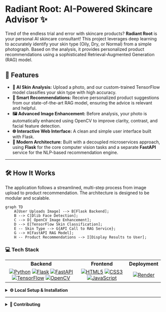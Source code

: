 # Radiant Root: AI-Powered Skincare Advisor ✨

Tired of the endless trial and error with skincare products? **Radiant Root** is your personal AI skincare consultant! This project leverages deep learning to accurately identify your skin type (Oily, Dry, or Normal) from a simple photograph. Based on the analysis, it provides personalized product recommendations using a sophisticated Retrieval-Augmented Generation (RAG) model.

## 🚀 Features

* **📸 AI Skin Analysis:** Upload a photo, and our custom-trained TensorFlow model classifies your skin type with high accuracy.
* **🧠 Smart Recommendations:** Receive personalized product suggestions from our state-of-the-art RAG model, ensuring the advice is relevant and helpful.
* **🖼️ Advanced Image Enhancement:** Before analysis, your photo is automatically enhanced using OpenCV to improve clarity, contrast, and facial feature detection.
* **🌐 Interactive Web Interface:** A clean and simple user interface built with Flask.
* **🚀 Modern Architecture:** Built with a decoupled microservices approach, using **Flask** for the core computer vision tasks and a separate **FastAPI** service for the NLP-based recommendation engine.

---

## 🛠️ How It Works

The application follows a streamlined, multi-step process from image upload to product recommendation. The architecture is designed to be modular and scalable.


```mermaid
graph TD
    A[User Uploads Image] --> B[Flask Backend];
    B --> C[Dlib Face Detection];
    C --> D[ OpenCV Image Enhancement];
    D --> E[TensorFlow Skin Classification];
    E -- Skin Type --> G{API Call to RAG Service};
    G --> H[FastAPI RAG Model];
    H -- Product Recommendations --> I[Display Results to User];
```

### 💻 Tech Stack

<table align="center">
  <tr>
    <td align="center"><strong>Backend</strong></td>
    <td align="center"><strong>Frontend</strong></td>
    <td align="center"><strong>Deployment</strong></td>
  </tr>
  <tr>
    <td align="center">
      <a href="https://www.python.org/" target="_blank"><img src="https://img.shields.io/badge/Python-3776AB?style=for-the-badge&logo=python&logoColor=white" alt="Python"></a>
      <a href="https://flask.palletsprojects.com/" target="_blank"><img src="https://img.shields.io/badge/Flask-000000?style=for-the-badge&logo=flask&logoColor=white" alt="Flask"></a>
      <a href="https://fastapi.tiangolo.com/" target="_blank"><img src="https://img.shields.io/badge/FastAPI-009688?style=for-the-badge&logo=fastapi&logoColor=white" alt="FastAPI"></a>
      <a href="https://www.tensorflow.org/" target="_blank"><img src="https://img.shields.io/badge/TensorFlow-FF6F00?style=for-the-badge&logo=tensorflow&logoColor=white" alt="TensorFlow"></a>
      <a href="https://opencv.org/" target="_blank"><img src="https://img.shields.io/badge/OpenCV-5C3EE8?style=for-the-badge&logo=opencv&logoColor=white" alt="OpenCV"></a>
    </td>
    <td align="center">
      <a href="https://developer.mozilla.org/en-US/docs/Web/HTML" target="_blank"><img src="https://img.shields.io/badge/HTML5-E34F26?style=for-the-badge&logo=html5&logoColor=white" alt="HTML5"></a>
      <a href="https://developer.mozilla.org/en-US/docs/Web/CSS" target="_blank"><img src="https://img.shields.io/badge/CSS3-1572B6?style=for-the-badge&logo=css3&logoColor=white" alt="CSS3"></a>
      <a href="https://developer.mozilla.org/en-US/docs/Web/JavaScript" target="_blank"><img src="https://img.shields.io/badge/JavaScript-F7DF1E?style=for-the-badge&logo=javascript&logoColor=black" alt="JavaScript"></a>
    </td>
    <td align="center">
      <a href="https://render.com/" target="_blank"><img src="https://img.shields.io/badge/Render-46E3B7?style=for-the-badge&logo=render&logoColor=white" alt="Render"></a>
    </td>
  </tr>
</table>


<details>
<summary><strong>⚙️ Local Setup & Installation</strong></summary>

<br>


To run this project on your local machine, follow these steps:

### Prerequisites
* **Python 3.8+**
* **A C++ compiler** (required for `dlib` installation):
    * **Windows:** Install [Visual Studio Build Tools](https://visualstudio.microsoft.com/visual-cpp-build-tools/).
    * **macOS:** Run `xcode-select --install` in your terminal.
    * **Linux:** Run `sudo apt-get install build-essential` in your terminal.

### Installation

1.  **Clone the repository:**
    ```bash
    git clone https://github.com/RautRitesh/skin-care-advisor.git
    cd skin-care-advisor
    ```

2.  **Create and activate a virtual environment:**
    ```bash
    # Create the virtual environment
    python -m venv venv

    # Activate it (run the command for your OS)
    # On Windows:
    .\venv\Scripts\activate
    # On macOS/Linux:
    source venv/bin/activate
    ```

3.  **Install the required packages:**
    ```bash
    pip install -r requirements.txt
    ```
    *(If you don't have a `requirements.txt` file, create one with this content):*
    ```text
    flask
    tensorflow
    opencv-python
    dlib
    numpy
    pillow
    ```

4.  **Download Model Files:**
    * **Dlib Shape Predictor:** Download the `shape_predictor_68_face_landmarks.dat` file from [this link](http://dlib.net/files/shape_predictor_68_face_landmarks.dat.bz2). Unzip it and place the `.dat` file in the main project folder.
    * **Keras Model:** Make sure your `last_final_2.keras` file is also in the main project folder.

5.  **Run the Flask Application:**
    ```bash
    python app.py
    ```

6.  **View the App:** Open your web browser and go to `http://127.0.0.1:5000`.

</details>

---

<details>
<summary><strong>🤝 Contributing</strong></summary>
<br>

Contributions are welcome! If you'd like to improve this project, please feel free to fork the repository and submit a pull request.

1.  **Fork** the Project
2.  **Create** your Feature Branch (`git checkout -b feature/AmazingFeature`)
3.  **Commit** your Changes (`git commit -m 'Add some AmazingFeature'`)
4.  **Push** to the Branch (`git push origin feature/AmazingFeature`)
5.  **Open** a Pull Request

</details>

</details>
